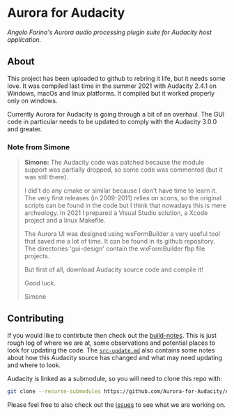 # Aurora for Audacity
_Angelo Farina's Aurora audio processing plugin suite for Audacity host application._

## About 

This project has been uploaded to github to rebring it life, but it needs some love.
It was compiled last time in the summer 2021 with Audacity 2.4.1 on Windows, macOs and
linux platforms. It compiled but it worked properly only on windows.

Currently Aurora for Audacity is going through a bit of an overhaul. The GUI code in particular needs 
to be updated to comply with the Audacity 3.0.0 and greater.

### Note from Simone

>**Simone:** The Audacity code was patched because the module support was partially dropped, so some
>code was commented (but it was still there).
>
> I did't do any cmake or similar because I don't have time to learn it. The very first
>releases (in 2009-2011) relies on scons, so the original scripts can be found in the
>code but I think that nowadays this is mere archeology. In 2021 I prepared a Visual Studio
>solution, a Xcode project and a linux Makefile.
>
>The Aurora UI was designed using wxFormBuilder a very useful tool that saved me a lot of
>time. It can be found in its github repository. The directories 'gui-design' contain the
>wxFormBuilder fbp file projects.
>
>But first of all, download Audacity source code and compile it!
>
>Good luck.
>
>Simone

## Contributing

If you would like to contirbute then check out the [build-notes](https://github.com/Aurora-for-Audacity/Aurora-for-Audacity/blob/main/build-notes.md). This is just rough log of where we are at, some observations and potential places to look for updating the code. The [`src-update.md`](https://github.com/Aurora-for-Audacity/Aurora-for-Audacity/blob/main/src-updates.md) also contains some notes about how this Audacity source has changed and what may need updating and where to look.

Audacity is linked as a submodule, so you will need to clone this repo with:

```sh
git clone --recurse-submodules https://github.com/Aurora-for-Audacity/Aurora-for-Audacity.git
```

Please feel free to also check out the [issues]([./issues](https://github.com/Aurora-for-Audacity/Aurora-for-Audacity/issues)https://github.com/Aurora-for-Audacity/Aurora-for-Audacity/issues) to see what we are working on.



